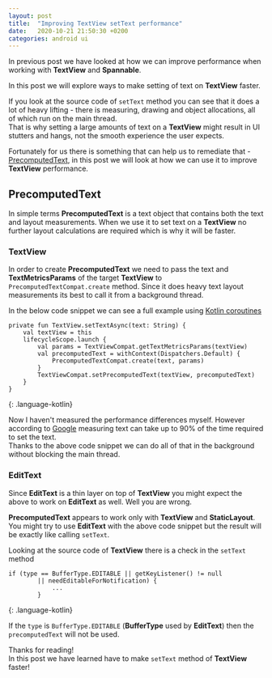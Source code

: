 ```yaml
---
layout: post
title:  "Improving TextView setText performance"
date:   2020-10-21 21:50:30 +0200
categories: android ui
---
```


In previous post we have looked at how we can improve performance when working with **TextView** and **Spannable**.

In this post we will explore ways to make setting of text on **TextView** faster.

If you look at the source code of `setText` method you can see that it does a lot of heavy lifting - there is measuring, drawing and object allocations, all of which run on the main thread. <br />
That is why setting a large amounts of text on a **TextView** might result in UI stutters and hangs, not the smooth experience the user expects.

Fortunately for us there is something that can help us to remediate that - [PrecomputedText](https://developer.android.com/reference/android/text/PrecomputedText), in this post we will look at how we can use it to improve **TextView** performance.

## PrecomputedText

In simple terms **PrecomputedText** is a text object that contains both the text and layout measurements. When we use it to set text on a **TextView** no further layout calculations are required which is why it will be faster.

### TextView

In order to create **PrecomputedText** we need to pass the text and **TextMetricsParams** of the target **TextView** to `PrecomputedTextCompat.create` method.
Since it does heavy text layout measurements its best to call it from a background thread.

In the below code snippet we can see a full example using [Kotlin coroutines](https://github.com/Kotlin/kotlinx.coroutines)

~~~
private fun TextView.setTextAsync(text: String) {
    val textView = this
    lifecycleScope.launch {
        val params = TextViewCompat.getTextMetricsParams(textView)
        val precomputedText = withContext(Dispatchers.Default) {
            PrecomputedTextCompat.create(text, params)
        }
        TextViewCompat.setPrecomputedText(textView, precomputedText)
    }
}
~~~
{: .language-kotlin}

Now I haven't measured the performance differences myself.
However according to [Google](https://android-developers.googleblog.com/2018/07/whats-new-for-text-in-android-p.html) measuring text can take up to 90% of the time required to set the text.<br />
Thanks to the above code snippet we can do all of that in the background without blocking the main thread.

### EditText
Since **EditText** is a thin layer on top of **TextView** you might expect the above to work on **EditText** as well.
Well you are wrong.

**PrecomputedText** appears to work only with **TextView** and **StaticLayout**. You might try to use **EditText** with the above code snippet but the result will be exactly like calling `setText`.

Looking at the source code of **TextView** there is a check in the `setText` method

~~~
if (type == BufferType.EDITABLE || getKeyListener() != null
        || needEditableForNotification) {
            ...
        }
~~~
{: .language-kotlin}

If the `type` is `BufferType.EDITABLE` (**BufferType** used by **EditText**) then the `precomputedText` will not be used.

Thanks for reading! <br />
In this post we have learned have to make `setText` method of **TextView** faster!
